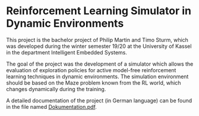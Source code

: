 # Reinforcement Learning Simulator in Dynamic Environments 
 
This project is the bachelor project of Philip Martin and Timo Sturm, which was developed during the winter semester 19/20 at the University of Kassel in the department Intelligent Embedded Systems.

The goal of the project was the development of a simulator which allows the evaluation of exploration policies for active model-free reinforcement learning techniques in dynamic environments. 
The simulation environment should be based on the Maze problem known from the RL world, which changes dynamically during the training.

A detailed documentation of the project (in German language) can be found in the file named [Dokumentation.pdf](Dokumentation.pdf).
